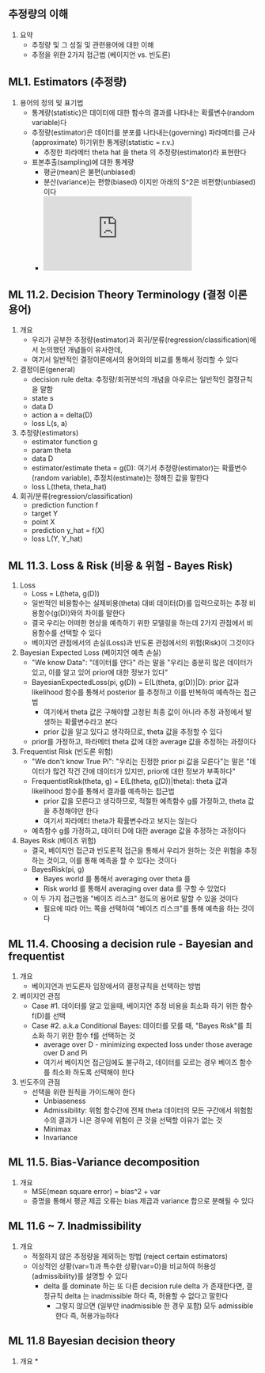 ## 추정량의 이해
1. 요약
    * 추정량 및 그 성질 및 관련용어에 대한 이해
    * 추정을 위한 2가지 접근법 (베이지언 vs. 빈도론)


## ML1. Estimators (추정량)
1. 용어의 정의 및 표기법
    * 통계량(statistic)은 데이터에 대한 함수의 결과를 나타내는 확률변수(random variable)다
    * 추정량(estimator)은 데이터를 분포를 나타내는(governing) 파라메터를 근사(approximate) 하기위한 통계량(statistic = r.v.)
        * 추정한 파라메터 theta hat 을 theta 의 추정량(estimator)라 표현한다
    * 표본추출(sampling)에 대한 통계량
        * 평균(mean)은 불편(unbiased)
        * 분산(variance)는 편향(biased) 이지만 아래의 S^2은 비편향(unbiased)이다
        * ![Equation](https://latex.codecogs.com/gif.latex?s%5E%7B2%7D%3D%5Cfrac%7B1%7D%7Bn-1%7D%5Csum_%7Bn%7D%5E%7Bi%3D1%7D%28%7BX%7D_i-%5Cbar%7BX%7D%29%5E2)


## ML 11.2. Decision Theory Terminology (결정 이론 용어)
1. 개요
    * 우리가 공부한 추정량(estimator)과 회귀/분류(regression/classification)에서 논의했던 개념들이 유사한데,
    * 여기서 일반적인 결정이론에서의 용어와의 비교를 통해서 정리할 수 있다
1. 결정이론(general)
    * decision rule delta: 추정량/회귀분석의 개념을 아우르는 일반적인 결정규칙을 말함
    * state s
    * data D
    * action a = delta(D)
    * loss L(s, a)
1. 추정량(estimators)
    * estimator function g
    * param theta
    * data D
    * estimator/estimate theta = g(D): 여기서 추정량(estimator)는 확률변수(random variable), 추정치(estimate)는 정해진 값을 말한다
    * loss L(theta, theta\_hat)
1. 회귀/분류(regression/classification)
    * prediction function f
    * target Y
    * point X
    * prediction y\_hat = f(X)
    * loss L(Y, Y\_hat)


## ML 11.3. Loss & Risk (비용 & 위험 - Bayes Risk)
1. Loss
    * Loss = L(theta, g(D))
    * 일반적인 비용함수는 실제비용(theta) 대비 데이터(D)를 입력으로하는 추정 비용함수(g(D))와의 차이를 말한다
    * 결국 우리는 어떠한 현상을 예측하기 위한 모델링을 하는데 2가지 관점에서 비용함수를 선택할 수 있다
    * 베이지언 관점에서의 손실(Loss)과 빈도론 관점에서의 위험(Risk)이 그것이다
1. Bayesian Expected Loss (베이지언 예측 손실)
    * "We know Data": "데이터를 안다" 라는 말을 "우리는 충분히 많은 데이터가 있고, 이를 알고 있어 prior에 대한 정보가 있다"
    * BayesianExpectedLoss(pi, g(D)) = E(L(theta, g(D))|D): prior 값과 likelihood 함수를 통해서 posterior 를 추정하고 이를 반복하여 예측하는 접근법
        * 여기에서 theta 값은 구해야할 고정된 최종 값이 아니라 추정 과정에서 발생하는 확률변수라고 본다
        * prior 값을 알고 있다고 생각하므로, theta 값을 추정할 수 있다
    * prior를 가정하고, 파라메터 theta 값에 대한 average 값을 추정하는 과정이다
1. Frequentist Risk (빈도론 위험)
    * "We don't know True Pi": "우리는 진정한 prior pi 값을 모른다"는 말은 "데이터가 많건 작건 간에 데이터가 있지만, prior에 대한 정보가 부족하다"
    * FrequentistRisk(theta, g) = E(L(theta, g(D))|theta): theta 값과 likelihood 함수를 통해서 결과를 예측하는 접근법
        * prior 값을 모른다고 생각하므로, 적절한 예측함수 g를 가정하고, theta 값을 추정해야만 한다
        * 여기서 파라메터 theta가 확률변수라고 보지는 않는다
    * 예측함수 g를 가정하고, 데이터 D에 대한 average 값을 추정하는 과정이다
1. Bayes Risk (베이즈 위험)
    * 결국, 베이지언 접근과 빈도론적 접근을 통해서 우리가 원하는 것은 위험을 추정하는 것이고, 이를 통해 예측을 할 수 있다는 것이다
    * BayesRisk(pi, g)
        * Bayes world 를 통해서 averaging over theta 를 
        * Risk world 를 통해서 averaging over data 를 구할 수 있었다
    * 이 두 가지 접근법을 "베이즈 리스크" 정도의 용어로 말할 수 있을 것이다
        * 필요에 따라 어느 쪽을 선택하여 "베이즈 리스크"를 통해 예측을 하는 것이다


## ML 11.4. Choosing a decision rule - Bayesian and frequentist
1. 개요
    * 베이지언과 빈도론자 입장에서의 결정규칙을 선택하는 방법
1. 베이지언 관점
    * Case #1. 데이터를 알고 있을때, 베이지언 추정 비용을 최소화 하기 위한 함수 f(D)를 선택
    * Case #2. a.k.a Conditional Bayes: 데이터를 모를 때, "Bayes Risk"를 최소화 하기 위한 함수 f를 선택하는 것
        * average over D - minimizing expected loss under those average over D and Pi
        * 여기서 베이지언 접근임에도 불구하고, 데이터를 모르는 경우 베이즈 함수를 최소화 하도록 선택해야 한다
1. 빈도주의 관점
    * 선택을 위한 원칙을 가이드해야 한다
        * Unbiaseness
        * Admissibility: 위험 함수간에 전체 theta 데이터의 모든 구간에서 위험함수의 결과가 나은 경우에 위험이 큰 것을 선택할 이유가 없는 것
        * Minimax
        * Invariance


## ML 11.5. Bias-Variance decomposition
1. 개요
    * MSE(mean square error) = bias^2 + var
    * 증명을 통해서 평균 제곱 오류는 bias 제곱과 variance 합으로 분해될 수 있다


## ML 11.6 ~ 7. Inadmissibility
1. 개요
    * 적절하지 않은 추정량을 제외하는 방법 (reject certain estimators)
    * 이상적인 상황(var=1)과 특수한 상황(var=0)을 비교하여 허용성(admissibility)를 설명할 수 있다
        * delta 를 dominate 하는 또 다른 decision rule delta 가 존재한다면, 결정규칙 delta 는 inadmissible 하다 즉, 허용할 수 없다고 말한다
            * 그렇지 않으면 (일부만 inadmissible 한 경우 포함) 모두 admissible 한다 즉, 허용가능하다


## ML 11.8 Bayesian decision theory
1. 개요
    * 



